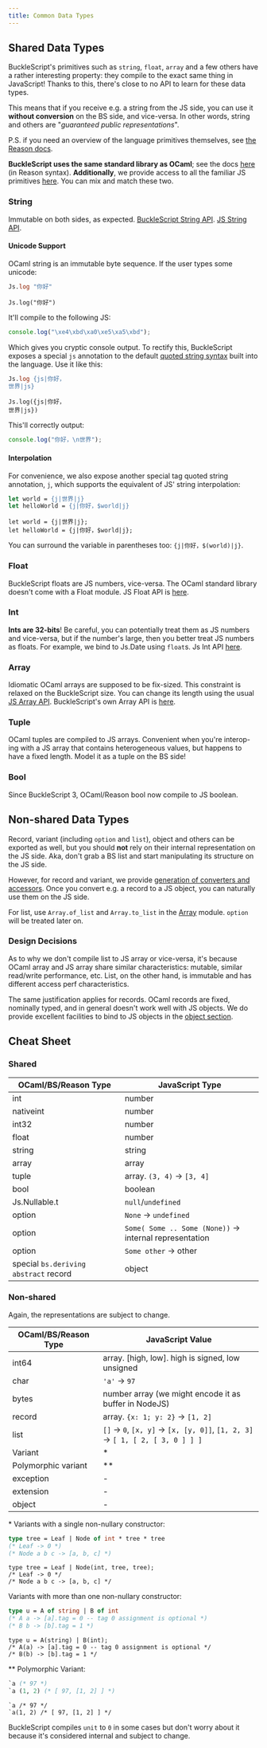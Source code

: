 ```yaml
---
title: Common Data Types
---
```


## Shared Data Types

BuckleScript's primitives such as `string`, `float`, `array` and a few others have a rather interesting property: they compile to the exact same thing in JavaScript! Thanks to this, there's close to no API to learn for these data types.

This means that if you receive e.g. a string from the JS side, you can use it **without conversion** on the BS side, and vice-versa. In other words, string and others are "_guaranteed public representations_".

P.S. if you need an overview of the language primitives themselves, see [the Reason docs](https://reasonml.github.io/docs/en/overview.html).

**BuckleScript uses the same standard library as OCaml**; see the docs [here](https://reasonml.github.io/api/) (in Reason syntax). **Additionally**, we provide access to all the familiar JS primitives [here](https://bucklescript.github.io/bucklescript/api/Js). You can mix and match these two.

### String

Immutable on both sides, as expected. [BuckleScript String API](https://reasonml.github.io/api/String.html). [JS String API](https://bucklescript.github.io/bucklescript/api/Js.String.html).

#### Unicode Support

OCaml string is an immutable byte sequence. If the user types some unicode:

```ocaml
Js.log "你好"
```

```reason
Js.log("你好")
```

It'll compile to the following JS:

```js
console.log("\xe4\xbd\xa0\xe5\xa5\xbd");
```

Which gives you cryptic console output. To rectify this, BuckleScript exposes a special `js` annotation to the default [quoted string syntax](https://reasonml.github.io/docs/en/string-and-char.html#quoted-string) built into the language. Use it like this:

```ocaml
Js.log {js|你好，
世界|js}
```

```reason
Js.log({js|你好，
世界|js})
```

This'll correctly output:

```js
console.log("你好，\n世界");
```

#### Interpolation

For convenience, we also expose another special tag quoted string annotation, `j`, which supports the equivalent of JS' string interpolation:

```ocaml
let world = {j|世界|j}
let helloWorld = {j|你好，$world|j}
```

```reason
let world = {j|世界|j};
let helloWorld = {j|你好，$world|j};
```

You can surround the variable in parentheses too: `{j|你好，$(world)|j}`.

### Float

BuckleScript floats are JS numbers, vice-versa. The OCaml standard library doesn't come with a Float module. JS Float API is [here](https://bucklescript.github.io/bucklescript/api/Js.Float.html).

### Int

**Ints are 32-bits**! Be careful, you can potentially treat them as JS numbers and vice-versa, but if the number's large, then you better treat JS numbers as floats. For example, we bind to Js.Date using `float`s. Js Int API [here](https://bucklescript.github.io/bucklescript/api/Js.Int.html).

### Array

Idiomatic OCaml arrays are supposed to be fix-sized. This constraint is relaxed on the BuckleScript size. You can change its length using the usual [JS Array API](https://bucklescript.github.io/bucklescript/api/Js.Array.html#VALdefault). BuckleScript's own Array API is [here](https://reasonml.github.io/api/Array.html).

### Tuple

OCaml tuples are compiled to JS arrays. Convenient when you're interop-ing with a JS array that contains heterogeneous values, but happens to have a fixed length. Model it as a tuple on the BS side!

### Bool

Since BuckleScript 3, OCaml/Reason bool now compile to JS boolean.

## Non-shared Data Types

Record, variant (including `option` and `list`), object and others can be exported as well, but you should **not** rely on their internal representation on the JS side. Aka, don't grab a BS list and start manipulating its structure on the JS side.

However, for record and variant, we provide [generation of converters and accessors](generate-converters-accessors.md). Once you convert e.g. a record to a JS object, you can naturally use them on the JS side.

For list, use `Array.of_list` and `Array.to_list` in the [Array](https://reasonml.github.io/api/Array.html) module. `option` will be treated later on.

### Design Decisions

As to why we don't compile list to JS array or vice-versa, it's because OCaml array and JS array share similar characteristics: mutable, similar read/write performance, etc. List, on the other hand, is immutable and has different access perf characteristics.

The same justification applies for records. OCaml records are fixed, nominally typed, and in general doesn't work well with JS objects. We do provide excellent facilities to bind to JS objects in the [object section](object.md).

<!-- TODO: playground link -->

## Cheat Sheet

### Shared

OCaml/BS/Reason Type | JavaScript Type
---------------------|---------------
int | number
nativeint | number
int32 | number
float | number
string | string
array | array
tuple | array. `(3, 4)` -> `[3, 4]`
bool | boolean
Js.Nullable.t | `null`/`undefined`
option | `None` -> `undefined`
option | `Some( Some .. Some (None))` -> internal representation
option | `Some other` -> other
special `bs.deriving abstract` record | object

### Non-shared

Again, the representations are subject to change.

OCaml/BS/Reason Type | JavaScript Value
---------------------|---------------
int64 | array. [high, low]. high is signed, low unsigned
char | `'a'` -> `97`
bytes | number array (we might encode it as buffer in NodeJS)
record | array. `{x: 1; y: 2}` -> `[1, 2]`
list | `[]` -> `0`, `[x, y]` -> `[x, [y, 0]]`, `[1, 2, 3]` -> `[ 1, [ 2, [ 3, 0 ] ] ]`
Variant | \*
Polymorphic variant | \*\*
exception | -
extension | -
object | -

\* Variants with a single non-nullary constructor:

```ocaml
type tree = Leaf | Node of int * tree * tree
(* Leaf -> 0 *)
(* Node a b c -> [a, b, c] *)
```

```reason
type tree = Leaf | Node(int, tree, tree);
/* Leaf -> 0 */
/* Node a b c -> [a, b, c] */
```

Variants with more than one non-nullary constructor:

```ocaml
type u = A of string | B of int
(* A a -> [a].tag = 0 -- tag 0 assignment is optional *)
(* B b -> [b].tag = 1 *)
```

```reason
type u = A(string) | B(int);
/* A(a) -> [a].tag = 0 -- tag 0 assignment is optional */
/* B(b) -> [b].tag = 1 */
```

\*\* Polymorphic Variant:

```ocaml
`a (* 97 *)
`a (1, 2) (* [ 97, [1, 2] ] *)
```

```reason
`a /* 97 */
`a(1, 2) /* [ 97, [1, 2] ] */
```

BuckleScript compiles `unit` to `0` in some cases but don't worry about it because it's considered internal and subject to change.

